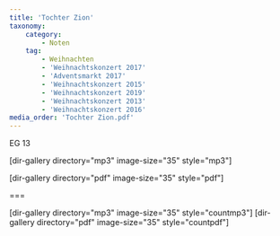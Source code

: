 ```yaml
---
title: 'Tochter Zion'
taxonomy:
    category:
        - Noten
    tag:
        - Weihnachten
        - 'Weihnachtskonzert 2017'
        - 'Adventsmarkt 2017'
        - 'Weihnachtskonzert 2015'
        - 'Weihnachtskonzert 2019'
        - 'Weihnachtskonzert 2013'
        - 'Weihnachtskonzert 2016'
media_order: 'Tochter Zion.pdf'
---
```


EG 13

[dir-gallery directory="mp3" image-size="35" style="mp3"]

[dir-gallery directory="pdf" image-size="35" style="pdf"]

===

[dir-gallery directory="mp3" image-size="35" style="countmp3"]
[dir-gallery directory="pdf" image-size="35" style="countpdf"]